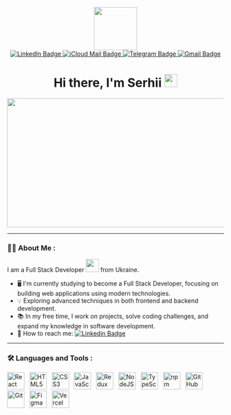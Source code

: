<div id="container" align="center">

 <div id="header">
  <img src="https://media.giphy.com/media/M9gbBd9nbDrOTu1Mqx/giphy.gif" width="100"/>
</div>

<div id="badges">
    <a href="https://www.linkedin.com/in/serhii-briushyn/">
      <img src="https://img.shields.io/badge/LinkedIn-%230A66C2?style=plastic&logo=linkedin&logoColor=white" alt="LinkedIn Badge"/>
    </a>
    <a href="mailto:serhii.briushyn@icloud.com">
      <img src="https://img.shields.io/badge/iCloud Mail-%233693F3?style=plastic&logo=icloud&logoColor=white" alt="iCloud Mail Badge"/>
    </a>
    <a href="https://t.me/sbriushyn">
      <img src="https://img.shields.io/badge/Telegram-%2326A5E4?style=plastic&logo=telegram&logoColor=white" alt="Telegram Badge"/>
    </a>
    <a href="mailto:serhii.briushyn88@gmail.com">
      <img src="https://img.shields.io/badge/Gmail-%23EA4335?style=plastic&logo=gmail&logoColor=white" alt="Gmail Badge"/>
    </a>
  </div>

  <div id="views-badges" align="center">
    <img src="https://komarev.com/ghpvc/?username=Serhii-Briushyn&style=plastic&color=blueviolet&abbreviated=true" alt=""/>
  </div>

  <h1>
    Hi there, I'm Serhii
    <img src="https://media.giphy.com/media/hvRJCLFzcasrR4ia7z/giphy.gif" width="30px"/>
  </h1>

  <div align="center">
    <img src="https://media.giphy.com/media/dWesBcTLavkZuG35MI/giphy.gif"   width="600" height="300"/>
  </div>
</div>

---

### :man_technologist: About Me :

I am a Full Stack Developer <img src="https://media.giphy.com/media/WUlplcMpOCEmTGBtBW/giphy.gif" width="30"> from Ukraine.

- :desktop_computer: I'm currently studying to become a Full Stack Developer, focusing on building web applications using modern technologies.
- :bulb: Exploring advanced techniques in both frontend and backend development.
- :books: In my free time, I work on projects, solve coding challenges, and expand my knowledge in software development.
- :link: How to reach me: [![Linkedin Badge](https://img.shields.io/badge/LinkedIn-%230A66C2?style=plastic&logo=linkedin&logoColor=white)](https://www.linkedin.com/in/serhii-briushyn/)

---

### :hammer_and_wrench: Languages and Tools :

<div>

  <img src="https://cdn.jsdelivr.net/gh/devicons/devicon@latest/icons/react/react-original-wordmark.svg" title="React" alt="React" width="40" height="40"/>
  &nbsp;

  <img src="https://cdn.jsdelivr.net/gh/devicons/devicon@latest/icons/html5/html5-plain-wordmark.svg" title="HTML5" alt="HTML5" width="40" height="40"/>
  &nbsp;

  <img src="https://cdn.jsdelivr.net/gh/devicons/devicon@latest/icons/css3/css3-plain-wordmark.svg" title="CSS3" alt="CSS3" width="40" height="40"/>
  &nbsp;
  
  <img src="https://cdn.jsdelivr.net/gh/devicons/devicon@latest/icons/javascript/javascript-original.svg" title="JavaScript" alt="JavaScript" width="40" height="40"/>
  &nbsp;

  <img src="https://cdn.jsdelivr.net/gh/devicons/devicon@latest/icons/redux/redux-original.svg" title="Redux" alt="Redux " width="40" height="40"/>
  &nbsp;

  <img src="https://cdn.jsdelivr.net/gh/devicons/devicon@latest/icons/nodejs/nodejs-original-wordmark.svg" title="NodeJS" alt="NodeJS" width="40" height="40"/>
  &nbsp;

  <img src="https://cdn.jsdelivr.net/gh/devicons/devicon@latest/icons/typescript/typescript-original.svg" title="TypeScript" alt="TypeScript" width="40" height="40"/>
  &nbsp;

  <img src="https://cdn.jsdelivr.net/gh/devicons/devicon@latest/icons/npm/npm-original-wordmark.svg" title="npm" alt="npm" width="40" height="40"/>
  &nbsp;
  
  <img src="https://cdn.jsdelivr.net/gh/devicons/devicon@latest/icons/github/github-original.svg" title="GitHub" alt="GitHub" width="40" height="40"/>
  &nbsp;

  <img src="https://cdn.jsdelivr.net/gh/devicons/devicon@latest/icons/git/git-original-wordmark.svg" title="Git" alt="Git" width="40" height="40"/>
  &nbsp;

  <img src="https://cdn.jsdelivr.net/gh/devicons/devicon@latest/icons/figma/figma-original.svg" title="Figma" alt="Figma" width="40" height="40"/>
  &nbsp;

  <img src="https://cdn.jsdelivr.net/gh/devicons/devicon@latest/icons/vercel/vercel-original-wordmark.svg" title="Vercel" alt="Vercel" width="40" height="40"/>
  &nbsp;

</div>
<!--
**Serhii-Briushyn/Serhii-Briushyn** is a ✨ _special_ ✨ repository because its `README.md` (this file) appears on your GitHub profile.

Here are some ideas to get you started:

- 🔭 I’m currently working on ...
- 🌱 I’m currently learning ...
- 👯 I’m looking to collaborate on ...
- 🤔 I’m looking for help with ...
- 💬 Ask me about ...
- 📫 How to reach me: ...
- 😄 Pronouns: ...
- ⚡ Fun fact: ...
  -->

